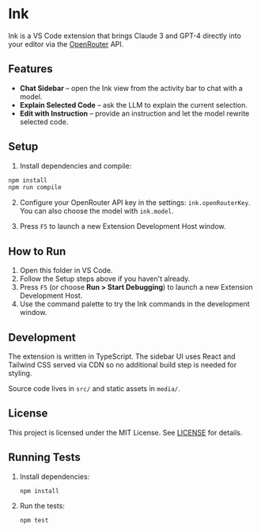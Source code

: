 # Ink

Ink is a VS Code extension that brings Claude 3 and GPT-4 directly into your editor via the [OpenRouter](https://openrouter.ai/) API.

## Features

- **Chat Sidebar** – open the Ink view from the activity bar to chat with a model.
- **Explain Selected Code** – ask the LLM to explain the current selection.
- **Edit with Instruction** – provide an instruction and let the model rewrite selected code.

## Setup

1. Install dependencies and compile:

```bash
npm install
npm run compile
```

2. Configure your OpenRouter API key in the settings: `ink.openRouterKey`. You can also choose the model with `ink.model`.

3. Press `F5` to launch a new Extension Development Host window.

## How to Run

1. Open this folder in VS Code.
2. Follow the Setup steps above if you haven't already.
3. Press `F5` (or choose **Run > Start Debugging**) to launch a new Extension Development Host.
4. Use the command palette to try the Ink commands in the development window.

## Development

The extension is written in TypeScript. The sidebar UI uses React and Tailwind CSS served via CDN so no additional build step is needed for styling.

Source code lives in `src/` and static assets in `media/`.

## License

This project is licensed under the MIT License. See [LICENSE](LICENSE) for details.

## Running Tests

1. Install dependencies:
   ```sh
   npm install
   ```
2. Run the tests:
   ```sh
   npm test
   ```

